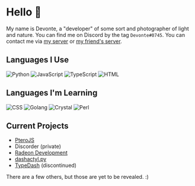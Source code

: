 # Hello 👋
My name is Devonte, a "developer" of some sort and photographer of light and nature. You can find me on Discord by the tag `Devonte#0745`. You can contact me via [my server](https://discord.com/invite/XyZQ2U4vA6) or [my friend's server](https://discord.com/invite/Qx2hyttRsU).

## Languages I Use
![Python](https://img.shields.io/badge/Python-3572A5?style=for-the-badge&logo=python&logoColor=white)
![JavaScript](https://img.shields.io/badge/JavaScript-f1e05a?style=for-the-badge&logo=javascript&logoColor=black)
![TypeScript](https://img.shields.io/badge/TypeScript-2b7489?style=for-the-badge&logo=typescript&logoColor=white)
![HTML](https://img.shields.io/badge/HTML-e34c26?style=for-the-badge&logo=html5&logoColor=white)

## Languages I'm Learning
![CSS](https://img.shields.io/badge/CSS-563d7c?style=for-the-badge&logo=css3&logoColor=white)
![Golang](https://img.shields.io/badge/Golang-00ADD8?style=for-the-badge&logo=go&logoColor=white)
![Crystal](https://img.shields.io/badge/Crystal-000100?style=for-the-badge&logo=crystal&logoColor=white)
![Perl](https://img.shields.io/badge/Perl-027a9c?style=for-the-badge&logo=perl&logoColor=white)

## Current Projects
* [PteroJS](https://github.com/devnote-dev/PteroJS)
* Discorder (private)
* [Radeon Development](https://github.com/devnote-dev/Radeon)
* [dashactyl.py](https://github.com/devnote-dev/dashactyl.py)
* [TypeDash](https://github.com/devnote-dev/typedash) (discontinued)

There are a few others, but those are yet to be revealed. :)

